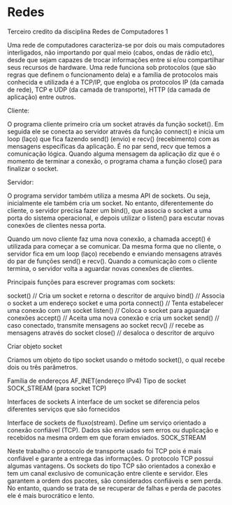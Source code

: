 # Redes
Terceiro credito da disciplina Redes de Computadores 1

Uma rede de computadores caracteriza-se por dois ou mais computadores interligados, não importando por qual meio (cabos, ondas de rádio etc), desde que sejam capazes de trocar informações entre si e/ou compartilhar seus recursos de hardware. Uma rede funciona sob protocolos (que são regras que definem o funcionamento dela) e a família de protocolos mais conhecida e utilizada é a TCP/IP, que engloba os protocolos IP (da camada de rede), TCP e UDP (da camada de transporte), HTTP (da camada de aplicação) entre outros.

Cliente: 

O programa cliente primeiro cria um socket  através da função socket(). Em seguida ele se conecta ao servidor através da função connect() e inicia um loop (laço) que fica fazendo send() (envio) e recv() (recebimento) com as mensagens específicas da aplicação. É no par send, recv que temos a comunicação lógica. Quando alguma mensagem da aplicação diz que é o momento de terminar a conexão, o programa chama a função close() para finalizar o socket.

Servidor: 

O programa servidor também utiliza a mesma API de sockets. Ou seja, inicialmente ele também cria um socket. No entanto, diferentemente do cliente, o servidor precisa fazer um bind(), que associa o socket a uma porta do sistema operacional, e depois utilizar o listen() para escutar novas conexões de clientes nessa porta.

Quando um novo cliente faz uma nova conexão, a chamada accept() é utilizada para começar a se comunicar. Da mesma forma que no cliente, o servidor fica em um loop (laço) recebendo e enviando mensagens através do par de funções send()  e recv(). Quando a comunicação com o cliente termina, o servidor volta a aguardar novas conexões de clientes.

Principais funções para escrever programas com sockets:
 
socket()       // Cria um socket e retorna o descritor de arquivo
bind()         // Associa o socket a um endereço socket e uma porta
connect()      // Tenta estabelecer uma conexão com um socket
listen()       // Coloca o socket para aguardar conexões
accept()       // Aceita uma nova conexão e cria um socket
send()         // caso conectado, transmite mensagens ao socket
recv()         // recebe as mensagens através do socket 
close()        // desaloca o descritor de arquivo



Criar objeto socket 

Criamos um objeto do tipo socket usando o método socket(), o qual recebe dois ou três parâmetros.

Família de endereços
AF_INET(endereço IPv4)
Tipo de socket
SOCK_STREAM (para socket TCP)

Interfaces de sockets 
A interface de um socket se diferencia pelos diferentes serviços que são fornecidos 

Interface de sockets de fluxo(stream). Define um serviço orientado a conexão confiável (TCP). Dados são enviados sem erros ou duplicação e recebidos na mesma ordem em que foram enviados. SOCK_STREAM

Neste trabalho o protocolo de transporte usado foi TCP pois é mais confiável e garante a entrega das informações. O protocolo TCP possui algumas vantagens. Os sockets do tipo TCP são orientados a conexão e tem um canal exclusivo de comunicação entre cliente e servidor. Eles garantem a ordem dos pacotes, são considerados confiáveis e sem perda. No entanto, quando se trata de se recuperar de falhas e perda de pacotes ele é mais burocrático e lento.

